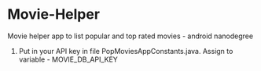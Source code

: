 # Movie-Helper
Movie helper app to list popular and top rated movies - android nanodegree

1. Put in your API key in file PopMoviesAppConstants.java. Assign to variable - MOVIE_DB_API_KEY
